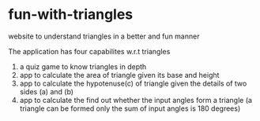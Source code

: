# fun-with-triangles
website to understand triangles in a better and fun manner

The application has four capabilites w.r.t triangles
1) a quiz game to know triangles in depth
2) app to calculate the area of triangle given its base and height
3) app to calculate the hypotenuse(c) of triangle given the details of two sides (a) and (b)
4) app to calculate the find out whether the input angles form a triangle (a triangle can be formed only the sum of input angles is 180 degrees)
